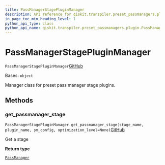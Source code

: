 ```yaml
---
title: PassManagerStagePluginManager
description: API reference for qiskit.transpiler.preset_passmanagers.plugin.PassManagerStagePluginManager
in_page_toc_min_heading_level: 1
python_api_type: class
python_api_name: qiskit.transpiler.preset_passmanagers.plugin.PassManagerStagePluginManager
---
```


# PassManagerStagePluginManager

<span id="qiskit.transpiler.preset_passmanagers.plugin.PassManagerStagePluginManager" />

`PassManagerStagePluginManager`[GitHub](https://github.com/qiskit/qiskit/tree/stable/0.39/qiskit/transpiler/preset_passmanagers/plugin.py "view source code")

Bases: `object`

Manager class for preset pass manager stage plugins.

## Methods

### get\_passmanager\_stage

<span id="qiskit.transpiler.preset_passmanagers.plugin.PassManagerStagePluginManager.get_passmanager_stage" />

`PassManagerStagePluginManager.get_passmanager_stage(stage_name, plugin_name, pm_config, optimization_level=None)`[GitHub](https://github.com/qiskit/qiskit/tree/stable/0.39/qiskit/transpiler/preset_passmanagers/plugin.py "view source code")

Get a stage

**Return type**

[`PassManager`](qiskit.transpiler.PassManager "qiskit.transpiler.passmanager.PassManager")

